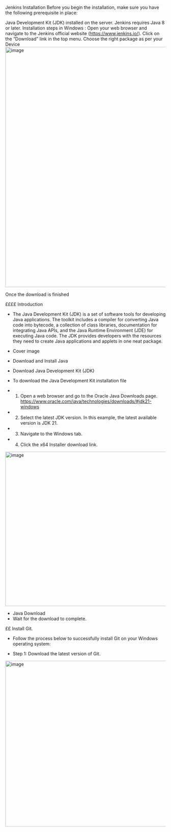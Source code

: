 Jenkins Installation
Before you begin the installation, make sure you have the following prerequisite in place:

Java Development Kit (JDK) installed on the server. Jenkins requires Java 8 or later.
Installation steps in Windows :
Open your web browser and navigate to the Jenkins official website (https://www.jenkins.io/).
Click on the “Download” link in the top menu.
Choose the right package as per your Device
<img width="1637" height="755" alt="image" src="https://github.com/user-attachments/assets/2e7abaee-8a03-4daf-89a5-f68fe01fa308" />



Once the download is finished





££££ Introduction
- The Java Development Kit (JDK) is a set of software tools for developing Java applications. The toolkit includes a compiler for converting Java code into bytecode, a collection of class libraries, documentation for integrating Java APIs, and the Java Runtime Environment (JDE) for executing Java code. The JDK provides developers with the resources they need to create Java applications and applets in one neat package.

- Cover image
- Download and Install Java
- Download Java Development Kit (JDK)
- To download the Java Development Kit installation file
- 1. Open a web browser and go to the Oracle Java Downloads page. https://www.oracle.com/java/technologies/downloads/#jdk21-windows
- 2. Select the latest JDK version. In this example, the latest available version is JDK 21.
- 3. Navigate to the Windows tab.
- 4. Click the x64 Installer download link.
<img width="1400" height="485" alt="image" src="https://github.com/user-attachments/assets/1c0e07b2-5de8-489b-ad70-5b0ba051a38d" />


- Java Download
- Wait for the download to complete.

££ Install Git.
- Follow the process below to successfully install Git on your Windows operating system:

- Step 1: Download the latest version of Git.
<img width="974" height="521" alt="image" src="https://github.com/user-attachments/assets/43fb421a-7288-4c86-a8cb-8303132c8da4" />

